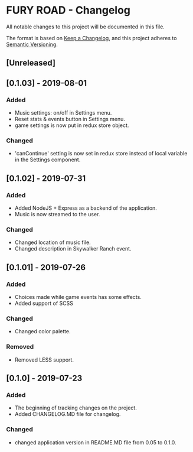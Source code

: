 # FURY ROAD - Changelog

All notable changes to this project will be documented in this file.

The format is based on [Keep a Changelog](https://keepachangelog.com/en/1.0.0/),
and this project adheres to [Semantic Versioning](https://semver.org/spec/v2.0.0.html).

## [Unreleased]

## [0.1.03] - 2019-08-01
### Added
- Music settings: on/off in Settings menu.
- Reset stats & events button in Settings menu.
- game settings is now put in redux store object.

### Changed
- 'canContinue' setting is now set in redux store instead of local variable in the Settings component.


## [0.1.02] - 2019-07-31
### Added
- Added NodeJS + Express as a backend of the application.
- Music is now streamed to the user.

### Changed
- Changed location of music file.
- Changed description in Skywalker Ranch event.

## [0.1.01] - 2019-07-26
### Added
- Choices made while game events has some effects.
- Added support of SCSS

### Changed
- Changed color palette.

### Removed
- Removed LESS support.


## [0.1.0] - 2019-07-23
### Added
- The beginning of tracking changes on the project.
- Added CHANGELOG.MD file for changelog.

### Changed
- changed application version in README.MD file from 0.05 to 0.1.0.
